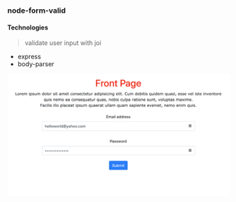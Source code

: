 ### node-form-valid

#### Technologies
> validate user input with joi
* express
* body-parser

![Image description](images/img.png)